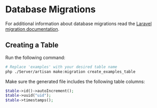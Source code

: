 # Database Migrations

For additional information about database migrations read the [Laravel migration documentation](https://laravel.com/docs/8.x/migrations).
## Creating a Table

Run the following command:

```bash
# Replace 'examples' with your desired table name
php ./Server/artisan make:migration create_examples_table
```

Make sure the generated file includes the following table columns:

```php
$table->id()->autoIncrement();
$table->uuid("uid");
$table->timestamps();
```
